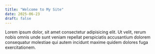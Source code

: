 ```yaml
---
title: "Welcome to My Site"
date: 2025-06-23
draft: false
---
```


Lorem ipsum dolor, sit amet consectetur adipisicing elit. Ut velit, rerum nobis omnis unde sunt veniam repellat perspiciatis accusantium dolorem consequatur molestiae qui autem incidunt maxime quidem dolores fuga exercitationem.